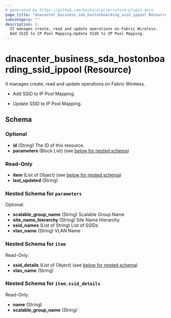 ```yaml
---
# generated by https://github.com/hashicorp/terraform-plugin-docs
page_title: "dnacenter_business_sda_hostonboarding_ssid_ippool Resource - terraform-provider-dnacenter"
subcategory: ""
description: |-
  It manages create, read and update operations on Fabric Wireless.
  Add SSID to IP Pool Mapping.Update SSID to IP Pool Mapping.
---
```


# dnacenter_business_sda_hostonboarding_ssid_ippool (Resource)

It manages create, read and update operations on Fabric Wireless.

- Add SSID to IP Pool Mapping.

- Update SSID to IP Pool Mapping.



<!-- schema generated by tfplugindocs -->
## Schema

### Optional

- **id** (String) The ID of this resource.
- **parameters** (Block List) (see [below for nested schema](#nestedblock--parameters))

### Read-Only

- **item** (List of Object) (see [below for nested schema](#nestedatt--item))
- **last_updated** (String)

<a id="nestedblock--parameters"></a>
### Nested Schema for `parameters`

Optional:

- **scalable_group_name** (String) Scalable Group Name
- **site_name_hierarchy** (String) Site Name Hierarchy
- **ssid_names** (List of String) List of SSIDs
- **vlan_name** (String) VLAN Name


<a id="nestedatt--item"></a>
### Nested Schema for `item`

Read-Only:

- **ssid_details** (List of Object) (see [below for nested schema](#nestedobjatt--item--ssid_details))
- **vlan_name** (String)

<a id="nestedobjatt--item--ssid_details"></a>
### Nested Schema for `item.ssid_details`

Read-Only:

- **name** (String)
- **scalable_group_name** (String)


